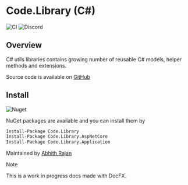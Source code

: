 # Code.Library (C#)

![CI](https://github.com/Abhith/Code.Library/workflows/CI/badge.svg)
![Discord](https://img.shields.io/discord/698213379206283385)

## Overview

C# utils libraries contains growing number of reusable C# models, helper methods and extensions.

Source code is available on [GitHub](https://github.com/Abhith/Code.Library)

## Install

![Nuget](https://img.shields.io/nuget/v/Code.Library.AspNetCore)

NuGet packages are available and you can install them by

```bash
Install-Package Code.Library
Install-Package Code.Library.AspNetCore
Install-Package Code.Library.Application
```

Maintained by [Abhith Rajan](https://www.abhith.net)

> [!NOTE]
> This is a work in progress docs made with DocFX.
